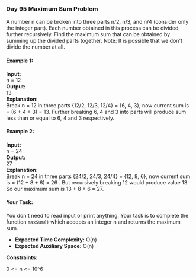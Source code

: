 ### Day 95 **Maximum Sum Problem**

A number n can be broken into three parts n/2, n/3, and n/4 (consider only the integer part). Each number obtained in this process can be divided further recursively. Find the maximum sum that can be obtained by summing up the divided parts together.
Note: It is possible that we don't divide the number at all.

#### Example 1:

**Input:**  
n = 12  
**Output:**   
13  
**Explanation:**   
Break n = 12 in three parts {12/2, 12/3, 12/4} = {6, 4, 3}, now current sum is = (6 + 4 + 3) = 13. Further breaking 6, 4 and 3 into parts will produce sum less than or equal to 6, 4 and 3 respectively.

#### Example 2:

**Input:**  
n = 24  
**Output:**   
27  
**Explanation:**   
Break n = 24 in three parts {24/2, 24/3, 24/4} = {12, 8, 6}, now current sum is = (12 + 8 + 6) = 26 . But recursively breaking 12 would produce value 13. So our maximum sum is 13 + 8 + 6 = 27.

#### Your Task:

You don't need to read input or print anything. Your task is to complete the function `maxSum()` which accepts an integer n and returns the maximum sum.

- **Expected Time Complexity:** O(n)
- **Expected Auxiliary Space:** O(n)

**Constraints:**

0 <= n <= 10^6